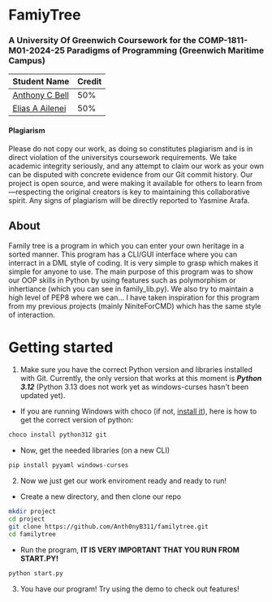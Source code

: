 # FamiyTree
### A University Of Greenwich Coursework for the COMP-1811-M01-2024-25 Paradigms of Programming (Greenwich Maritime Campus)
| Student Name  |   Credit |
| ------------- | ------------- |
| [Anthony C Bell](http://github.com/Anth0nyB311 "Anthony C Bell") | 50%  | 
|  [Elias A Ailenei](http://github.com/eliasailenei "Elias A Ailenei") | 50% |
#### Plagiarism 
Please do not copy our work, as doing so constitutes plagiarism and is in direct violation of the universitys coursework requirements. We take academic integrity seriously, and any attempt to claim our work as your own can be disputed with concrete evidence from our Git commit history. Our project is open source, and were making it available for others to learn from—respecting the original creators is key to maintaining this collaborative spirit. Any signs of plagiarism will be directly reported to Yasmine Arafa.

## About
Family tree is a program in which you can enter your own heritage in a sorted manner. This program has a CLI/GUI interface where you can interract in a DML style of coding. It is very simple to grasp which makes it simple for anyone to use. The main purpose of this program was to show our OOP skills in Python by using features such as polymorphism or inhertiance (which you can see in family_lib.py). We also try to maintain a high level of PEP8 where we can... I have taken inspiration for this program from my previous projects (mainly NiniteForCMD) which has the same style of interaction. 

# Getting started
1) Make sure you have the correct Python version and libraries installed with Git. Currently, the only version that works at this moment is ***Python 3.12*** (Python 3.13 does not work yet as windows-curses hasn't been updated yet).
- If you are running Windows with choco (if not, [install it](https://chocolatey.org/install)), here is how to get the correct version of python:
```bash
choco install python312 git
```
- Now, get the needed libraries (on a new CLI)
```bash
pip install pyyaml windows-curses
```
2) Now we just get our work enviroment ready and ready to run!
- Create a new directory, and then clone our repo
```bash
mkdir project
cd project
git clone https://github.com/Anth0nyB311/familytree.git
cd familytree
```
- Run the program, **IT IS VERY IMPORTANT THAT YOU RUN FROM START.PY!**
```bash
python start.py
```
3) You have our program! Try using the demo to check out features!
